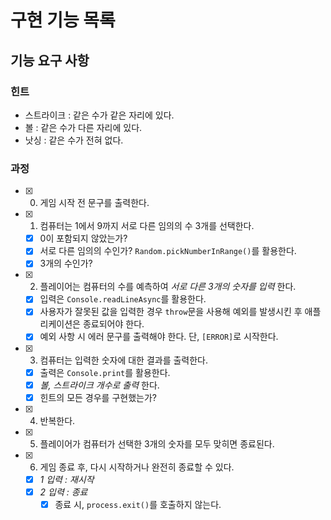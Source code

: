 # 구현 기능 목록

## 기능 요구 사항

### 힌트

- 스트라이크 : 같은 수가 같은 자리에 있다.
- 볼 : 같은 수가 다른 자리에 있다.
- 낫싱 : 같은 수가 전혀 없다.

### 과정

- [x] 0. 게임 시작 전 문구를 출력한다.
- [x] 1. 컴퓨터는 1에서 9까지 서로 다른 임의의 수 3개를 선택한다.
  - [x] 0이 포함되지 않았는가?
  - [x] 서로 다른 임의의 수인가? `Random.pickNumberInRange()`를 활용한다.
  - [x] 3개의 수인가?
- [x] 2. 플레이어는 컴퓨터의 수를 예측하여 _서로 다른 3개의 숫자를 입력_ 한다.
  - [x] 입력은 `Console.readLineAsync`를 활용한다.
  - [x] 사용자가 잘못된 값을 입력한 경우 `throw`문을 사용해 예외를 발생시킨 후 애플리케이션은 종료되어야 한다.
  - [x] 예외 사항 시 에러 문구를 출력해야 한다. 단, `[ERROR]`로 시작한다.
- [x] 3. 컴퓨터는 입력한 숫자에 대한 결과를 출력한다.
  - [x] 출력은 `Console.print`를 활용한다.
  - [x] _볼, 스트라이크 개수로 출력_ 한다.
  - [x] 힌트의 모든 경우를 구현했는가?
- [x] 4. 반복한다.
- [x] 5. 플레이어가 컴퓨터가 선택한 3개의 숫자를 모두 맞히면 종료된다.
- [x] 6. 게임 종료 후, 다시 시작하거나 완전히 종료할 수 있다.
  - [x] _1 입력 : 재시작_
  - [x] _2 입력 : 종료_
    - [x] 종료 시, `process.exit()`를 호출하지 않는다.
